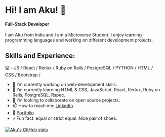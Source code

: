 # Hi! I am Aku! 👋 

#### Full-Stack Developer

I am Aku from India and I am a Microverse Student. I enjoy learning programming languages and working on different development projects.

## Skills and Experience:

💻 - JS / React / Redux / Ruby on Rails / PostgreSQL / PYTHON / HTML / CSS / Bootstrap /


- 🔭 I’m currently working on web-development skills.
- 🌱 I’m currently learning HTML & CSS, JavaScript, React, Redux, Ruby on Rails, PostgreSQL, Rspec.
- 👯 I’m looking to collaborate on open source projects.
- 📫 How to reach me: [LinkedIn](https://www.linkedin.com/in/akbar-khan-b57709182/)
- :microscope: [Portfolio](https://aakbarkhan.github.io/portfolio2/)
- ⚡ Fun fact: equal or strict equal. Nice pair of shoes.

[![Aku's GitHub stats](https://github-readme-stats.vercel.app/api?username=aakbarkhan)](https://github.com/anuraghazra/github-readme-stats)


